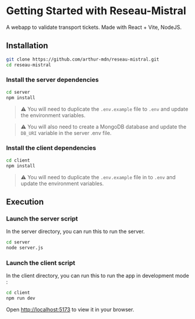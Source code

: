 # Getting Started with Reseau-Mistral
A webapp to validate transport tickets.
Made with React + Vite, NodeJS.

## Installation
```bash
git clone https://github.com/arthur-mdn/reseau-mistral.git
cd reseau-mistral
```
### Install the server dependencies
```bash
cd server
npm install
```
> ⚠️ You will need to duplicate the `.env.example` file to `.env` and update the environment variables.

> ⚠️ You will also need to create a MongoDB database and update the `DB_URI` variable in the server .env file.

### Install the client dependencies
```bash
cd client
npm install
```
> ⚠️ You will need to duplicate the `.env.example` file in to `.env` and update the environment variables.

## Execution

### Launch the server script
In the server directory, you can run this to run the server.

```bash
cd server
node server.js
```
### Launch the client script
In the client directory, you can run this to run the app in development mode :
```bash
cd client
npm run dev
```
Open [http://localhost:5173](http://localhost:5173) to view it in your browser.
